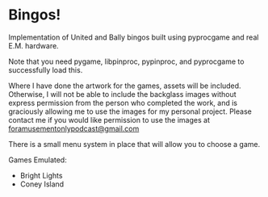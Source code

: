 # Bingos!
Implementation of United and Bally bingos built using pyprocgame and real E.M. hardware.

Note that you need pygame, libpinproc, pypinproc, and pyprocgame to successfully load this.

Where I have done the artwork for the games, assets will be included.  Otherwise, I will not
be able to include the backglass images without express permission from the person who completed
the work, and is graciously allowing me to use the images for my personal project.  Please
contact me if you would like permission to use the images at foramusementonlypodcast@gmail.com

There is a small menu system in place that will allow you to choose a game.

Games Emulated:
* Bright Lights
* Coney Island
